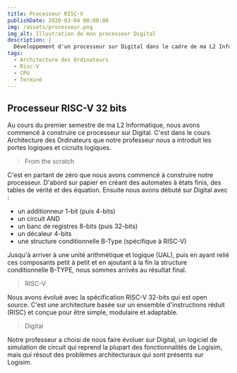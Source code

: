 ```yaml
---
title: Processeur RISC-V
publishDate: 2020-03-04 00:00:00
img: /assets/processeur.png
img_alt: Illustration de mon processeur Digital
description: |
  Développement d'un processeur sur Digital dans le cadre de ma L2 Informatique
tags:
  - Architecture des Ordinateurs
  - Risc-V
  - CPU
  - Terminé
---
```


## Processeur RISC-V 32 bits

Au cours du premier semestre de ma L2 Informatique, nous avons commencé à construire ce processeur sur Digital. C'est dans le cours Architecture des Ordinateurs que notre professeur nous a introduit les portes logiques et cicruits logiques.

> From the scratch

C'est en partant de zéro que nous avons commencé à construire notre processeur. D'abord sur papier en créant des automates à états finis, des tables de vérité et des équation. Ensuite nous avons débuté sur Digital avec :
- un additionneur 1-bit (puis 4-bits)
- un circuit AND
- un banc de registres 8-bits (puis 32-bits)
- un décaleur 4-bits
- une structure conditionnelle B-Type (spécifique à RISC-V)

Jusqu'à arriver à une unité arithmétique et logique (UAL), puis en ayant relié ces composants petit à petit et en ajoutant à la fin la structure conditionnelle B-TYPE, nous sommes arrivés au résultat final.

> RISC-V

Nous avons évolué avec la spécification RISC-V 32-bits qui est open source. C'est une architecture  basée sur un ensemble d'instructions réduit (RISC) et conçue pour être simple, modulaire et adaptable.

> Digital

Notre professeur a choisi de nous faire évoluer sur Digital, un logiciel de simulation de circuit qui reprend la plupart des fonctionnalités de Logisim, mais qui résout des problèmes architecturaux qui sont présents sur Logisim.